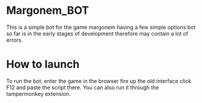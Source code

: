 # Margonem_BOT

This is a simple bot for the game margonem having a few simple options bot so far is in the early stages of development therefore may contain a lot of errors.

# How to launch

To run the bot, enter the game in the browser fire up the old interface click F12 and paste the script there.
You can also run it through the tampermonkey extension.
